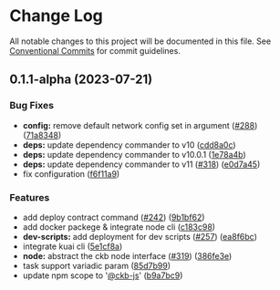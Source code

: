 # Change Log

All notable changes to this project will be documented in this file.
See [Conventional Commits](https://conventionalcommits.org) for commit guidelines.

## 0.1.1-alpha (2023-07-21)


### Bug Fixes

* **config:** remove default network config set in argument ([#288](https://github.com/ckb-js/kuai/issues/288)) ([71a8348](https://github.com/ckb-js/kuai/commit/71a8348d5e667783415697416059c6a0d06193fa))
* **deps:** update dependency commander to v10 ([cdd8a0c](https://github.com/ckb-js/kuai/commit/cdd8a0c5808caa140a67b0bcd7ecd954c396de41))
* **deps:** update dependency commander to v10.0.1 ([1e78a4b](https://github.com/ckb-js/kuai/commit/1e78a4b6e33f9569fb04fb74703dfbc19ebaf856))
* **deps:** update dependency commander to v11 ([#318](https://github.com/ckb-js/kuai/issues/318)) ([e0d7a45](https://github.com/ckb-js/kuai/commit/e0d7a45dbae4ca1f58a9ae2d53b6c1168eaf0361))
* fix configuration ([f6f11a9](https://github.com/ckb-js/kuai/commit/f6f11a9fc22e6c14de7d2767ccb8a348abebf15c))


### Features

* add deploy contract command ([#242](https://github.com/ckb-js/kuai/issues/242)) ([9b1bf62](https://github.com/ckb-js/kuai/commit/9b1bf62a57db3c115b2c25aea766f22cc0698919))
* add docker packege & integrate node cli ([c183c98](https://github.com/ckb-js/kuai/commit/c183c98acca66475ad1cc312e903065a8d170690))
* **dev-scripts:** add deployment for dev scripts ([#257](https://github.com/ckb-js/kuai/issues/257)) ([ea8f6bc](https://github.com/ckb-js/kuai/commit/ea8f6bc782b76740a5b16bbf6ad0abf42ea28765))
* integrate kuai cli ([5e1cf8a](https://github.com/ckb-js/kuai/commit/5e1cf8ad37fc67c19e2203962d86a57241208d56))
* **node:** abstract the ckb node interface ([#319](https://github.com/ckb-js/kuai/issues/319)) ([386fe3e](https://github.com/ckb-js/kuai/commit/386fe3ed8d0d669bb63d1ad78a08a6c5b1f69313))
* task support variadic param ([85d7b99](https://github.com/ckb-js/kuai/commit/85d7b99daf13480489eabce0c885ce1ec9e6362c))
* update npm scope to '[@ckb-js](https://github.com/ckb-js)' ([b9a7bc9](https://github.com/ckb-js/kuai/commit/b9a7bc9661679f1f39d880c352e1697414a1ec09))
